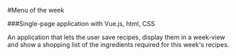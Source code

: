 #Menu of the week

###Single-page application with Vue.js, html, CSS

An application that lets the user save recipes, display them in a week-view and show a shopping list of the ingredients required for this week's recipes.
